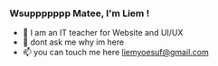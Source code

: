 ### Wsuppppppp Matee, I'm Liem !

- 🧟 I am an IT teacher for Website and UI/UX
- 💬 dont ask me why im here
- 📫 you can touch me here liemyoesuf@gmail.com

